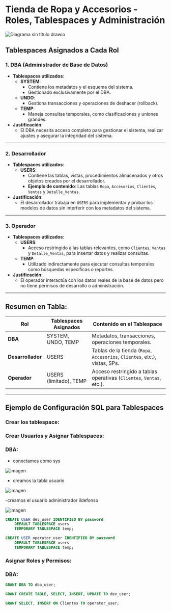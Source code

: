 # Tienda de Ropa y Accesorios - Roles, Tablespaces y Administración
![Diagrama sin título drawio](https://github.com/user-attachments/assets/224993ed-dc94-436f-8b99-64e62b59e2e1)


## Tablespaces Asignados a Cada Rol
### 1. **DBA (Administrador de Base de Datos)**
- **Tablespaces utilizados**:
  - **SYSTEM**:
    - Contiene los metadatos y el esquema del sistema.
    - Gestionado exclusivamente por el DBA.
  - **UNDO**:
    - Gestiona transacciones y operaciones de deshacer (rollback).
  - **TEMP**:
    - Maneja consultas temporales, como clasificaciones y uniones grandes.
- **Justificación**: 
  - El DBA necesita acceso completo para gestionar el sistema, realizar ajustes y asegurar la integridad del sistema.

---

### 2. **Desarrollador**
- **Tablespaces utilizados**:
  - **USERS**:
    - Contiene las tablas, vistas, procedimientos almacenados y otros objetos creados por el desarrollador.
    - **Ejemplo de contenido**: Las tablas `Ropa`, `Accesorios`, `Clientes`, `Ventas` y `Detalle_Ventas`.
- **Justificación**: 
  - El desarrollador trabaja en `USERS` para implementar y probar los modelos de datos sin interferir con los metadatos del sistema.

---

### 3. **Operador**
- **Tablespaces utilizados**:
  - **USERS**:
    - Acceso restringido a las tablas relevantes, como `Clientes`, `Ventas` y `Detalle_Ventas`, para insertar datos y realizar consultas.
  - **TEMP**:
    - Utilizado indirectamente para ejecutar consultas temporales como búsquedas específicas o reportes.
- **Justificación**: 
  - El operador interactúa con los datos reales de la base de datos pero no tiene permisos de desarrollo o administración.

---

## Resumen en Tabla:

| **Rol**          | **Tablespaces Asignados**                          | **Contenido en el Tablespace**                                            |
|-------------------|----------------------------------------------------|----------------------------------------------------------------------------|
| **DBA**           | SYSTEM, UNDO, TEMP                                | Metadatos, transacciones, operaciones temporales.                         |
| **Desarrollador** | USERS                                              | Tablas de la tienda (`Ropa`, `Accesorios`, `Clientes`, etc.), vistas, SPs.|
| **Operador**      | USERS (limitado), TEMP                             | Acceso restringido a tablas operativas (`Clientes`, `Ventas`, etc.).      |

---

## Ejemplo de Configuración SQL para Tablespaces

### Crear los tablespace:


### Crear Usuarios y Asignar Tablespaces:
### DBA:

- conectamos como sys

![imagen](https://github.com/user-attachments/assets/7c23c2b6-ea0f-44b4-a33b-c6ffedc0752b)

  
- creamos la tabla usuario


![imagen](https://github.com/user-attachments/assets/ff2bea94-a8ca-4046-85f3-1dee1b422d5a)

-creamos el usuario administrador ildefonso


![imagen](https://github.com/user-attachments/assets/8c1d01a2-44db-4a0e-a39f-6229f66456e6)


```sql
CREATE USER dev_user IDENTIFIED BY password 
    DEFAULT TABLESPACE users
    TEMPORARY TABLESPACE temp;
```
```sql
CREATE USER operator_user IDENTIFIED BY password 
    DEFAULT TABLESPACE users
    TEMPORARY TABLESPACE temp;
```
### Asignar Roles y Permisos:
### DBA:
```sql
GRANT DBA TO dba_user;
```
```sql
GRANT CREATE TABLE, SELECT, INSERT, UPDATE TO dev_user;
```
```sql
GRANT SELECT, INSERT ON Clientes TO operator_user;
```
